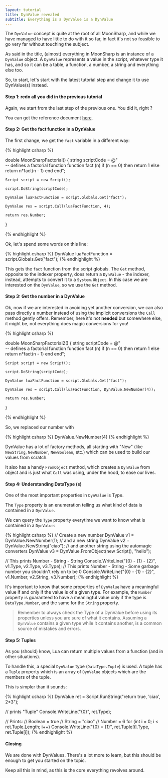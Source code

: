 ```yaml
---
layout: tutorial
title: DynValue revealed
subtitle: Everything is a DynValue is a DynValue
---
```


The ``DynValue`` concept is quite at the root of all MoonSharp, and while we have managed to have little to do with it so far, in fact it's not so feasible to go very far
without touching the subject.

As said in the title, (almost) everything in MoonSharp is an instance of a ``DynValue`` object. A ``DynValue`` represents a value in the script, whatever type it has, and so
it can be a table, a function, a number, a string and everything else too.

So, to start, let's start with the latest tutorial step and change it to use DynValue(s) instead.


#### Step 1: redo all you did in the previous tutorial

Again, we start from the last step of the previous one. You did it, right ?

You can get the reference document [here](https://www.moonsharp.org/MoonSharp.chm).


#### Step 2: Get the fact function in a DynValue

The first change, we get the ``fact`` variable in a different way:

{% highlight csharp %}

double MoonSharpFactorial()
{
	string scriptCode = @"    
		-- defines a factorial function
		function fact (n)
			if (n == 0) then
				return 1
			else
				return n*fact(n - 1)
			end
		end";

	Script script = new Script();

	script.DoString(scriptCode);

	DynValue luaFactFunction = script.Globals.Get("fact");

	DynValue res = script.Call(luaFactFunction, 4);

	return res.Number;
}

{% endhighlight %}

Ok, let's spend some words on this line:

{% highlight csharp %}
DynValue luaFactFunction = script.Globals.Get("fact");
{% endhighlight %}

This gets the ``fact`` function from the script globals. 
The ``Get`` method, opposite to the indexer property, does return a ``DynValue`` - the indexer, instead, attempts to convert it to a ``System.Object``.
In this case we are interested on the ``DynValue``, so we use the ``Get`` method. 


#### Step 3: Get the number in a DynValue

Ok, now if we are interested in avoiding yet another conversion, we can also pass directly a number instead of using the implicit conversions the ``Call`` method gently offers.
Remember, here it's not **needed** but somewhere else, it might be, not everything does magic conversions for you!

{% highlight csharp %}

double MoonSharpFactorial2()
{
	string scriptCode = @"    
		-- defines a factorial function
		function fact (n)
			if (n == 0) then
				return 1
			else
				return n*fact(n - 1)
			end
		end";

	Script script = new Script();

	script.DoString(scriptCode);

	DynValue luaFactFunction = script.Globals.Get("fact");

	DynValue res = script.Call(luaFactFunction, DynValue.NewNumber(4));

	return res.Number;
}

{% endhighlight %}

So, we replaced our number with

{% highlight csharp %}
DynValue.NewNumber(4)
{% endhighlight %}

DynValue has a lot of factory methods, all starting with "New" (like ``NewString``, ``NewNumber``, ``NewBoolean``, etc.) which can be used to build our values from scratch.

It also has a handy ``FromObject`` method, which creates a ``DynValue`` from object and is just what ``Call`` was using, under the hood, to ease our lives.


#### Step 4: Understanding DataType (s)

One of the most important properties in ``DynValue`` is Type.

The ``Type`` property is an enumeration telling us what kind of data is contained in a ``DynValue``.

We can query the ``Type`` property everytime we want to know what is contained in a ``DynValue``:

{% highlight csharp %}
// Create a new number
DynValue v1 = DynValue.NewNumber(1);
// and a new string
DynValue v2 = DynValue.NewString("ciao");
// and another string using the automagic converters
DynValue v3 = DynValue.FromObject(new Script(), "hello");

// This prints Number - String - String
Console.WriteLine("{0} - {1} - {2}", v1.Type, v2.Type, v3.Type);
// This prints Number - String - Some garbage number you shouldn't rely on to be 0
Console.WriteLine("{0} - {1} - {2}", v1.Number, v2.String, v3.Number);
{% endhighlight %}

It's important to know that some properties of ``DynValue`` have a meaningful value if and only if the value is of a given type. For example, the ``Number`` property is
guaranteed to have a meaningful value only if the type is ``DataType.Number``, and the same for the ``String`` property.


> Remember to always check the Type of a DynValue before using its properties unless you are sure of what it contains.
> Assuming a ``DynValue`` contains a given type while it contains another, is a common source of mistakes and errors.


#### Step 5: Tuples

As you (should) know, Lua can return multiple values from a function (and in other situations).

To handle this, a special ``DynValue`` type (``DataType.Tuple``) is used. A tuple has a ``Tuple`` property which is an array of ``DynValue`` objects which are the members of the tuple.

This is simpler than it sounds:

{% highlight csharp %}
DynValue ret = Script.RunString("return true, 'ciao', 2*3");

// prints "Tuple"
Console.WriteLine("{0}", ret.Type);

// Prints:
//   Boolean = true
//   String = "ciao"
//   Number = 6
for (int i = 0; i < ret.Tuple.Length; i++)
	Console.WriteLine("{0} = {1}", ret.Tuple[i].Type, ret.Tuple[i]);
{% endhighlight %}

#### Closing

We are done with DynValues. There's a lot more to learn, but this should be enough to get you started on the topic.

Keep all this in mind, as this is the core everything revolves around.








